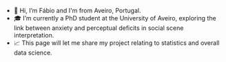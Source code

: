 - 👋 Hi, I’m Fábio and I'm from Aveiro, Portugal.
- 🎓 I’m currently a PhD student at the University of Aveiro, exploring the link between anxiety and perceptual deficits in social scene interpretation.
- 📈 This page will let me share my project relating to statistics and overall data science.
